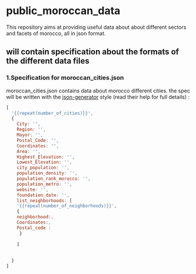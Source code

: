 # public_moroccan_data
This repository aims at providing useful data about about different sectors and facets of morocco, all in json format.
## will contain specification about the formats of the different data files
### 1.Specification for moroccan_cities.json
moroccan_cities.json contains data about morocco different cities.
the spec will be written with the [json-generator](http://www.json-generator.com/) style (read their help for full details) : 
```js
[
  '{{repeat(number_of_cities)}}',
  {
    City: '',
    Region: '',
    Mayor: '',
    Postal_Code: '',
    Coordinates: '',
    Area: '',
    Highest_Elevation: '',
    Lowest_Elevation: '',
    city_population: '',
    population_density: '',
    population_rank_morocco: '',
    population_metro: '',
    website: '',
    foundation_date: '',
    list_neighborhoods: [
    '{{repeat(number_of_neighborhoods)}}',
    {
    neighborhood:,
    Coordinates:,
    Postal_code :
     }
    
    ]
   
    
  }
]
```
